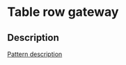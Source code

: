 # Table row gateway

## Description
[Pattern description](https://martinfowler.com/eaaCatalog/rowDataGateway.html)